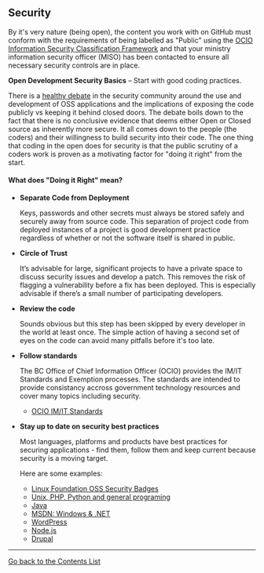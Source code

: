 
## Security

By it's very nature (being open), the content you work with on GitHub must conform with the requirements of being labelled as "Public" using the [OCIO Information Security Classification Framework](http://www.cio.gov.bc.ca/cio/informationsecurity/classification/information_security_classification_framework.page) and that your ministry information security officer (MISO) has been contacted to ensure all necessary security controls are in place.

**Open Development Security Basics** – Start with good coding practices.

There is a [healthy debate](http://www.dwheeler.com/secure-programs/Secure-Programs-HOWTO/open-source-security.html) in the security community around the use and development of OSS applications and the implications of exposing the code publicly vs keeping it behind closed doors. The debate boils down to the fact that there is no conclusive evidence that deems either Open or Closed source as inherently more secure. It all comes down to the people (the coders) and their willingness to build security into their code. The one thing that coding in the open does for security is that the public scrutiny of a coders work is proven as a motivating factor for "doing it right" from the start.

#### What does "Doing it Right" mean?

- **Separate Code from Deployment**

	Keys, passwords and other secrets must always be stored safely and securely away from source code. This separation of project code from deployed instances of a project is good development practice regardless of whether or not the software itself is shared in public.

- **Circle of Trust**

	It’s advisable for large, significant projects to have a private space to discuss security issues and develop a patch. This removes the risk of flagging a vulnerability before a fix has been deployed. This is especially advisable if there’s a small number of participating developers.

- **Review the code**
	
	Sounds obvious but this step has been skipped by every developer in the world at least once. The simple action of having a second set of eyes on the code can avoid many pitfalls before it's too late.
- **Follow standards**

    The BC Office of Chief Information Officer (OCIO) provides the IM/IT Standards and Exemption processes. The standards are intended to provide consistancy accross government technology resources and cover many topics including security.
    - [OCIO IM/IT Standards](http://www2.gov.bc.ca/gov/content/governments/services-for-government/information-technology/standards)
    
- **Stay up to date on security best practices**

	Most languages, platforms and products have best practices for securing applications - find them, follow them and keep current because security is a moving target.
	
	Here are some examples:
	- [Linux Foundation OSS Security Badges](https://github.com/linuxfoundation/cii-best-practices-badge)
	- [Unix, PHP, Python and general programing](http://www.dwheeler.com/secure-programs/Secure-Programs-HOWTO/index.html)
	- [Java](https://www.java.com/en/security/developer-info.jsp)
	- <a href="https://msdn.microsoft.com/en-us/library/zdh19h94(v=vs.140).aspx">MSDN: Windows & .NET</a>
	- [WordPress](http://stevegrunwell.github.io/wordpress-security-basics/#/)
	- [Node.js](http://blog.risingstack.com/node-js-security-tips/)
	- [Drupal](https://www.drupal.org/writing-secure-code)




----------

[Go back to the Contents List](README.md)



